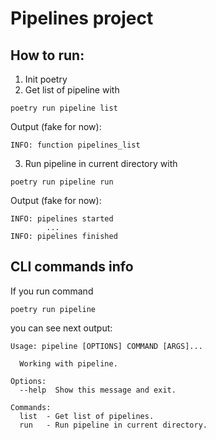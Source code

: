 # Pipelines project

## How to run:
1. Init poetry
2. Get list of pipeline with
```
poetry run pipeline list
```
Output (fake for now):
```
INFO: function pipelines_list
```

3. Run pipeline in current directory with 

```
poetry run pipeline run
```
Output (fake for now):

```
INFO: pipelines started
        ...
INFO: pipelines finished
```

## CLI commands info
If you run command
```
poetry run pipeline
```

you can see next output:
```
Usage: pipeline [OPTIONS] COMMAND [ARGS]...

  Working with pipeline.

Options:
  --help  Show this message and exit.

Commands:
  list  - Get list of pipelines.
  run   - Run pipeline in current directory.
```